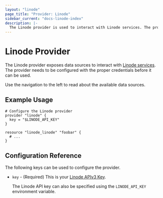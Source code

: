```yaml
---
layout: "linode"
page_title: "Provider: Linode"
sidebar_current: "docs-linode-index"
description: |-
  The Linode provider is used to interact with Linode services. The provider needs to be configured with the proper credentials before it can be used.
---
```


# Linode Provider

The Linode provider exposes data sources to interact with [Linode services](https://www.linode.com/).
The provider needs to be configured with the proper credentials before it can be used.

Use the navigation to the left to read about the available data sources.

## Example Usage

```hcl
# Configure the Linode provider
provider "linode" {
  key = "$LINODE_API_KEY"
}

resource "linode_linode" "foobar" {
  # ...
}
```

## Configuration Reference

The following keys can be used to configure the provider.

* `key` - (Required) This is your [Linode APIv3 Key](https://linode.com/docs/platform/api/api-key/).

   The Linode API key can also be specified using the `LINODE_API_KEY` environment variable.

